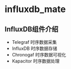 # influxdb_mate

## InfluxDB组件介绍
- Telegraf 时序数据采集
- InfluxDB 时序数据存储
- Chronogaf 时序数据可视化
- Kapacitor 时序数据处理